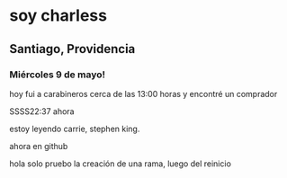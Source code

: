 # soy charless

## Santiago, Providencia

### Miércoles 9 de mayo!

hoy fui a carabineros cerca de las 13:00 horas y encontré un comprador

SSSS22:37 ahora

estoy leyendo carrie, stephen king.

ahora en github

hola solo pruebo la creación de una rama, luego del reinicio